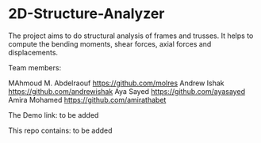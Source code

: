 # 2D-Structure-Analyzer

The project aims to do structural analysis of frames and trusses. It helps to compute the bending moments, shear forces, axial forces and displacements.

Team members:

MAhmoud M. Abdelraouf https://github.com/molres
Andrew Ishak          https://github.com/andrewishak
Aya Sayed             https://github.com/ayasayed
Amira Mohamed         https://github.com/amirathabet

The Demo link: to be added

This repo contains: to be added
